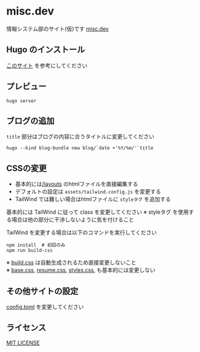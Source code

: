 # misc.dev

情報システム部のサイト(仮)です [misc.dev](https://misc.vercel.app)

## Hugo のインストール
[このサイト](https://gohugo.io/getting-started/installing/) を参考にしてください

## プレビュー
```shell
hugo server
```

## ブログの追加
`title` 部分はブログの内容に合うタイトルに変更してください
```shell
hugo --kind blog-bundle new blog/`date +'%Y/%m/'`title
```

## CSSの変更
- 基本的には[/layouts](./layouts/) のhtmlファイルを直接編集する
- デフォルトの設定は `assets/tailwind.config.js` を変更する
- TailWind では難しい場合はhtmlファイルに `styleタグ` を追加する 

基本的には TailWind に従って class を変更してください
※ styleタグ を使用する場合は他の部分に干渉しないように気を付けること

TailWind を変更する場合は以下のコマンドを実行してください
```shell
npm install  # 初回のみ
npm run build-css
```

※ [build.css](./assets/css/build.css) は自動生成されるため直接変更しないこと  
※ [base.css](./assets/css/base.css), 
[resume.css](./assets/css/resume.css), 
[styles.css](./assets/css/styles.css), 
も基本的には変更しない

## その他サイトの設定
[config.toml](./config.toml) を変更してください

## ライセンス
[MIT LICENSE](./LICENSE)
